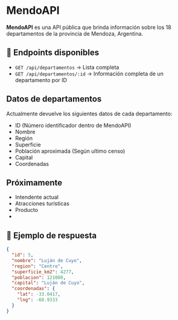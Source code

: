 #  MendoAPI

**MendoAPI** es una API pública que brinda información sobre los 18 departamentos de la provincia de Mendoza, Argentina.

## 📡 Endpoints disponibles

- `GET /api/departamentos` → Lista completa
- `GET /api/departamentos/:id` → Información completa de un departamento por ID

## Datos  de departamentos
Actualmente devuelve los siguientes datos de cada departamento:
- ID (Número identificador dentro de MendoAPI)
- Nombre
- Región
- Superficie
- Población aproximada (Según ultimo censo)
- Capital
- Coordenadas


## Próximamente
- Intendente actual
- Atracciones turísticas
- Producto
- 
## 🔁 Ejemplo de respuesta

```json
{
  "id": 5,
  "nombre": "Luján de Cuyo",
  "region": "Centro",
  "superficie_km2": 4277,
  "poblacion": 121000,
  "capital": "Luján de Cuyo",
  "coordenadas": {
    "lat": -33.0417,
    "lng": -68.9333
  }
}
